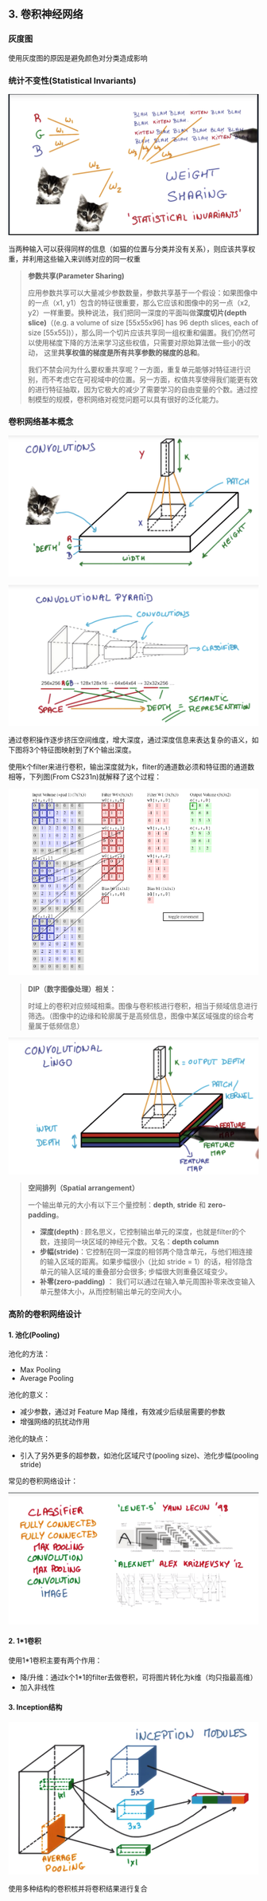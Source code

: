 ## 3. 卷积神经网络

### 灰度图

使用灰度图的原因是避免颜色对分类造成影响

### 统计不变性(Statistical Invariants)

![](https://github.com/Dinghow/Udacity_Deep_Learning/raw/master/Notes_zh/img/dl-9.png)

当两种输入可以获得同样的信息（如猫的位置与分类并没有关系），则应该共享权重，并利用这些输入来训练对应的同一权重

> **参数共享(Parameter Sharing)**
>
> 应用参数共享可以大量减少参数数量，参数共享基于一个假设：如果图像中的一点（x1, y1）包含的特征很重要，那么它应该和图像中的另一点（x2, y2）一样重要。换种说法，我们把同一深度的平面叫做**深度切片(depth slice)**（(e.g. a volume of size [55x55x96] has 96 depth slices, each of size [55x55])），那么同一个切片应该共享同一组权重和偏置。我们仍然可以使用梯度下降的方法来学习这些权值，只需要对原始算法做一些小的改动， 这里**共享权值的梯度是所有共享参数的梯度的总和**。
>
> 我们不禁会问为什么要权重共享呢？一方面，重复单元能够对特征进行识别，而不考虑它在可视域中的位置。另一方面，权值共享使得我们能更有效的进行特征抽取，因为它极大的减少了需要学习的自由变量的个数。通过控制模型的规模，卷积网络对视觉问题可以具有很好的泛化能力。

### 卷积网络基本概念

![](https://github.com/Dinghow/Udacity_Deep_Learning/raw/master/Notes_zh/img/dl-10.png)

![](https://github.com/Dinghow/Udacity_Deep_Learning/raw/master/Notes_zh/img/dl-11.png)

通过卷积操作逐步挤压空间维度，增大深度，通过深度信息来表达复杂的语义，如下图将3个特征图映射到了K个输出深度。

使用k个filter来进行卷积，输出深度就为k，fliter的通道数必须和特征图的通道数相等，下列图(From CS231n)就解释了这个过程：

![](https://github.com/Dinghow/Udacity_Deep_Learning/raw/master/Notes_zh/img/dl-14.png)

> **DIP（数字图像处理）相关：**
>
> 时域上的卷积对应频域相乘。图像与卷积核进行卷积，相当于频域信息进行筛选。（图像中的边缘和轮廓属于是高频信息，图像中某区域强度的综合考量属于低频信息）



![](https://github.com/Dinghow/Udacity_Deep_Learning/raw/master/Notes_zh/img/dl-12.png)

> **空间排列（Spatial arrangement）**
>
> 一个输出单元的大小有以下三个量控制：**depth**, **stride** 和 **zero-padding**。
>
> - **深度(depth)** : 顾名思义，它控制输出单元的深度，也就是filter的个数，连接同一块区域的神经元个数。又名：**depth column**
> - **步幅(stride)**：它控制在同一深度的相邻两个隐含单元，与他们相连接的输入区域的距离。如果步幅很小（比如 stride = 1）的话，相邻隐含单元的输入区域的重叠部分会很多; 步幅很大则重叠区域变少。
> - **补零(zero-padding)** ： 我们可以通过在输入单元周围补零来改变输入单元整体大小，从而控制输出单元的空间大小。

### 高阶的卷积网络设计

#### 1. 池化(Pooling)

池化的方法：

- Max Pooling
- Average Pooling



池化的意义：

- 减少参数，通过对 Feature Map 降维，有效减少后续层需要的参数
- 增强网络的抗扰动作用



池化的缺点：

- 引入了另外更多的超参数，如池化区域尺寸(pooling size)、池化步幅(pooling stride)



常见的卷积网络设计：

![](https://github.com/Dinghow/Udacity_Deep_Learning/raw/master/Notes_zh/img/dl-13.png)

#### 2. 1*1卷积

使用1*1卷积主要有两个作用：

- 降/升维：通过k个1*1的filter去做卷积，可将图片转化为k维（均只指最高维）
- 加入非线性



#### 3. Inception结构

![](https://github.com/Dinghow/Udacity_Deep_Learning/raw/master/Notes_zh/img/dl-15.png)

使用多种结构的卷积核并将卷积结果进行复合